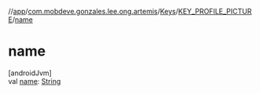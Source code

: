//[app](../../../../index.md)/[com.mobdeve.gonzales.lee.ong.artemis](../../index.md)/[Keys](../index.md)/[KEY_PROFILE_PICTURE](index.md)/[name](name.md)

# name

[androidJvm]\
val [name](name.md): [String](https://kotlinlang.org/api/latest/jvm/stdlib/kotlin/-string/index.html)
